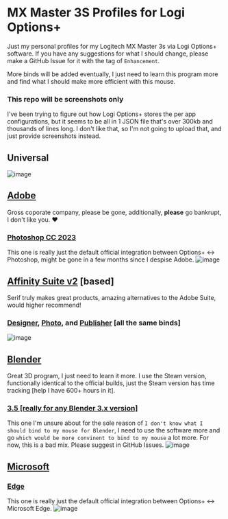 # MX Master 3S Profiles for Logi Options+
Just my personal profiles for my Logitech MX Master 3s via Logi Options+ software. If you have any suggestions for what I should change, please make a GitHub Issue for it with the tag of `Enhancement`.

More binds will be added eventually, I just need to learn this program more and find what I should make more efficient with this mouse.

### This repo will be screenshots only
I've been trying to figure out how Logi Options+ stores the per app configurations, but it seems to be all in 1 JSON file that's over 300kb and thousands of lines long. I don't like that, so I'm not going to upload that, and just provide screenshots instead.

## Universal

![image](https://github.com/asoji/MX-Master-3s-Profiles/assets/99072163/8fcb90a1-6f43-40db-90cc-45f8fa9d9e48)

## [Adobe](https://www.adobe.com/)
Gross coporate company, please be gone, additionally, **please** go bankrupt, I don't like you. ❤

### [Photoshop CC 2023](https://www.adobe.com/products/photoshop)
This one is really just the default official integration between Options+ <-> Photoshop, might be gone in a few months since I despise Adobe.
![image](https://github.com/asoji/MX-Master-3s-Profiles/assets/99072163/111983e9-e45c-4fd4-9fc8-493df2e38946)

## [Affinity Suite v2](https://affinity.serif.com/) [based]
Serif truly makes great products, amazing alternatives to the Adobe Suite, would higher recommend!

### [Designer](https://affinity.serif.com/en-us/designer/), [Photo](https://affinity.serif.com/en-us/photo/), and [Publisher](https://affinity.serif.com/en-us/publisher/) [all the same binds]
![image](https://github.com/asoji/MX-Master-3s-Profiles/assets/99072163/54212dac-9021-497c-abd7-51f3c3896c80)

## [Blender](https://www.blender.org/)
Great 3D program, I just need to learn it more. I use the Steam version, functionally identical to the official builds, just the Steam version has time tracking [help I have 600+ hours in it].
### [3.5 [really for any Blender 3.x version]](https://www.blender.org/download/)
This one I'm unsure about for the sole reason of `I don't know what I should bind to my mouse for Blender`, I need to use the software more and go `which would be more convinent to bind to my mouse` a lot more. For now, this is a bad mix. Please suggest in GitHub Issues.
![image](https://github.com/asoji/MX-Master-3s-Profiles/assets/99072163/51d8fe9a-db5c-4386-8edb-cf55fe5ff015)

## [Microsoft](https://www.microsoft.com/)

### [Edge](https://www.microsoft.com/edge)
This one is really just the default official integration between Options+ <-> Microsoft Edge.
![image](https://github.com/asoji/MX-Master-3s-Profiles/assets/99072163/111d5065-cb36-4228-a592-f74efc207aea)
